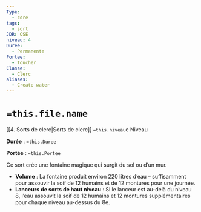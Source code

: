 ```yaml
---
Type:
  - core
tags:
  - sort
JDR: OSE
niveau: 4
Duree:
  - Permanente
Portee:
  - Toucher
Classe:
  - Clerc
aliases:
  - Create water
---
```

# `=this.file.name`  

[[4. Sorts de clerc|Sorts de clerc]] `=this.niveau`e Niveau

**Durée** : `=this.Duree`

**Portée** : `=this.Portee`

Ce sort crée une fontaine magique qui surgit du sol ou d’un mur.

- **Volume** : La fontaine produit environ 220 litres d’eau – suffisamment pour assouvir la soif de 12 humains et de 12 montures pour une journée.
- **Lanceurs de sorts de haut niveau** : Si le lanceur est au-delà du niveau 8, l’eau assouvit la soif de 12 humains et 12 montures supplémentaires pour chaque niveau au-dessus du 8e.
